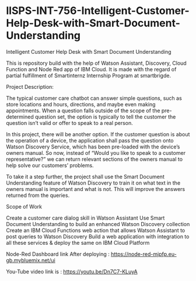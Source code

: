 # llSPS-INT-756-Intelligent-Customer-Help-Desk-with-Smart-Document-Understanding
Intelligent Customer Help Desk with Smart Document Understanding

This is repository build with the help of Watson Assistant, Discovery, Cloud Function and Node Red app of IBM Cloud. It is made with the regard of partial fulfillment of Smartinternz Internship Program at smartbrigde.


Project Description:

The typical customer care chatbot can answer simple questions, such as store locations and hours, directions, and maybe even making appointments. When a question falls outside of the scope of the pre-determined question set, the option is typically to tell the customer the question isn’t valid or offer to speak to a real person.

In this project, there will be another option. If the customer question is about the operation of a device, the application shall pass the question onto Watson Discovery Service, which has been pre-loaded with the device’s owners manual. So now, instead of “Would you like to speak to a customer representative?” we can return relevant sections of the owners manual to help solve our customers’ problems.

To take it a step further, the project shall use the Smart Document Understanding feature of Watson Discovery to train it on what text in the owners manual is important and what is not. This will improve the answers returned from the queries.

Scope of Work

Create a customer care dialog skill in Watson Assistant
Use Smart Document Understanding to build an enhanced Watson Discovery collection
Create an IBM Cloud Functions web action that allows Watson Assistant to post queries to Watson Discovery
Build a web application with integration to all these services & deploy the same on IBM Cloud Platform

Node-Red Dashboard link After deploying : https://node-red-mjpfp.eu-gb.mybluemix.net/ui

You-Tube video link is : https://youtu.be/Dn7C7-KLuyA
